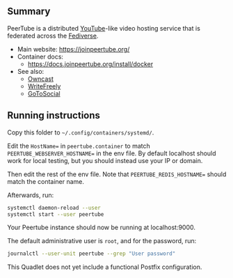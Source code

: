 ## Summary

PeerTube is a distributed [YouTube](https://youtube.com/)-like video hosting service that is federated across the [Fediverse](https://en.wikipedia.org/wiki/Fediverse).

* Main website: https://joinpeertube.org/
* Container docs:
  * https://docs.joinpeertube.org/install/docker
* See also:
  * [Owncast](../owncast)
  * [WriteFreely](../writefreely)
  * [GoToSocial](../gotosocial)

## Running instructions

Copy this folder to `~/.config/containers/systemd/`.

Edit the `HostName=` in `peertube.container` to match `PEERTUBE_WEBSERVER_HOSTNAME=` in the env file.
By default localhost should work for local testing, but you should instead use your IP or domain.

Then edit the rest of the env file. Note that `PEERTUBE_REDIS_HOSTNAME=` should match the container name.

Afterwards, run:

```bash
systemctl daemon-reload --user
systemctl start --user peertube
```

Your Peertube instance should now be running at localhost:9000.

The default administrative user is `root`, and for the password, run:

```bash
journalctl --user-unit peertube --grep "User password"
```

This Quadlet does not yet include a functional Postfix configuration.

